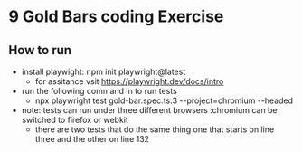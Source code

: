 # 9 Gold Bars coding Exercise
## How to run
* install playwight: npm init playwright@latest
  * for assitance vsit https://playwright.dev/docs/intro
* run the following command in to run tests
  * npx playwright test gold-bar.spec.ts:3 --project=chromium --headed
* note: tests can run under three different browsers :chromium can be switched to firefox or webkit
  * there are two tests that do the same thing one that starts on line three and the other on line 132
